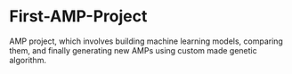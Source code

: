 # First-AMP-Project
AMP project, which involves building machine learning models, comparing them, and finally generating new AMPs using custom made genetic algorithm.
